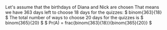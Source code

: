 Let's assume that the birthdays of Diana and Nick are chosen 
That means we have 363 days left to choose 18 days for the quizzes: $ binom{363}{18} $ 
The total number of ways to choose 20 days for the quizzes is $ binom{365}{20} $ 
$ Pr(A) = frac{binom{363}{18}}{binom{365}{20}} $
